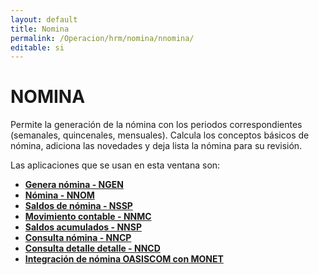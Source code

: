 ```yaml
---
layout: default
title: Nomina
permalink: /Operacion/hrm/nomina/nnomina/
editable: si
---
```


# NOMINA  

Permite la generación de la nómina con los periodos correspondientes (semanales, quincenales, mensuales).  Calcula los conceptos básicos de nómina, adiciona las novedades y deja lista la nómina para su revisión.  

Las aplicaciones que se usan en esta ventana son:  

* [**Genera nómina - NGEN**](http://docs.oasiscom.com/Operacion/hrm/nomina/nnomina/ngen)  
* [**Nómina - NNOM**](http://docs.oasiscom.com/Operacion/hrm/nomina/nnomina/nnom)  
* [**Saldos de nómina - NSSP**](http://docs.oasiscom.com/Operacion/hrm/nomina/nnomina/nssp)  
* [**Movimiento contable - NNMC**](http://docs.oasiscom.com/Operacion/hrm/nomina/nnomina/nnmc)  
* [**Saldos acumulados - NNSP**](http://docs.oasiscom.com/Operacion/hrm/nomina/nnomina/nnsp)  
* [**Consulta nómina - NNCP**](http://docs.oasiscom.com/Operacion/hrm/nomina/nnomina/nncp)  
* [**Consulta detalle detalle - NNCD**](http://docs.oasiscom.com/Operacion/hrm/nomina/nnomina/nncd)   
* [**Integración de nómina OASISCOM con MONET**](http://docs.oasiscom.com/Operacion/hrm/nomina/nnomina#integracion_de_nomina_oasiscom_con_monet)  







